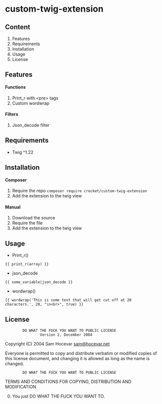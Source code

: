 # custom-twig-extension

## Content
1. Features
2. Requirements
3. Installation
4. Usage
5. License

## Features

#### Functions
1. Print_r with \<pre> tags
2. Custom wordwrap

#### Filters
1. Json_decode filter

## Requirements
- Twig ^1.22

## Installation
#### Composer
1. Require the repo
```composer require crecket/custom-twig-extension```
2. Add the extension to the twig view 

#### Manual
1. Download the source
2. Require the file
3. Add the extension to the twig view

## Usage


- Print_r()
```
{{ print_r(array) }}
``` 

- json_decode
```
{{ some_variable|json_decode }}
```

- wordwrap()
```
{{ wordwrap('This is some text that will get cut off at 20 characters.', 20, "\n<br>", true) }}
```

## License
            DO WHAT THE FUCK YOU WANT TO PUBLIC LICENSE
                    Version 2, December 2004

 Copyright (C) 2004 Sam Hocevar <sam@hocevar.net>

 Everyone is permitted to copy and distribute verbatim or modified
 copies of this license document, and changing it is allowed as long
 as the name is changed.

            DO WHAT THE FUCK YOU WANT TO PUBLIC LICENSE
   TERMS AND CONDITIONS FOR COPYING, DISTRIBUTION AND MODIFICATION

  0. You just DO WHAT THE FUCK YOU WANT TO.

